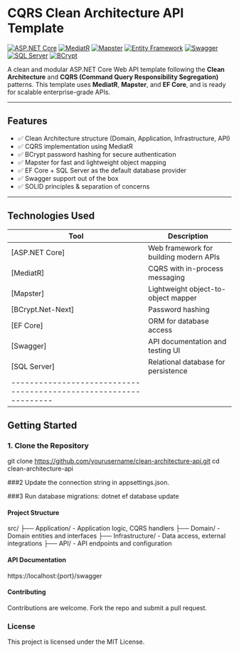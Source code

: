 
# CQRS Clean Architecture API Template

[![ASP.NET Core](https://img.shields.io/badge/ASP.NET_Core-5C2D91?style=for-the-badge&logo=dotnet&logoColor=white)](https://learn.microsoft.com/en-us/aspnet/core/)
[![MediatR](https://img.shields.io/badge/MediatR-003366?style=for-the-badge&logo=.net&logoColor=white)](https://github.com/jbogard/MediatR)
[![Mapster](https://img.shields.io/badge/Mapster-4B8BBE?style=for-the-badge&logo=mapbox&logoColor=white)](https://github.com/MapsterMapper/Mapster)
[![Entity Framework](https://img.shields.io/badge/EF_Core-512BD4?style=for-the-badge&logo=dotnet&logoColor=white)](https://learn.microsoft.com/en-us/ef/core/)
[![Swagger](https://img.shields.io/badge/Swagger-85EA2D?style=for-the-badge&logo=swagger&logoColor=black)](https://swagger.io/)
[![SQL Server](https://img.shields.io/badge/SQL_Server-CC2927?style=for-the-badge&logo=microsoftsqlserver&logoColor=white)](https://www.microsoft.com/en-us/sql-server/)
[![BCrypt](https://img.shields.io/badge/BCrypt.Net--Next-222222?style=for-the-badge&logo=lock&logoColor=white)](https://github.com/BcryptNet/bcrypt.net)

A clean and modular ASP.NET Core Web API template following the **Clean Architecture** and **CQRS (Command Query Responsibility Segregation)** patterns. This template uses **MediatR**, **Mapster**, and **EF Core**, and is ready for scalable enterprise-grade APIs.

---

## Features

- ✅ Clean Architecture structure (Domain, Application, Infrastructure, API)
- ✅ CQRS implementation using MediatR
- ✅ BCrypt password hashing for secure authentication
- ✅ Mapster for fast and lightweight object mapping
- ✅ EF Core + SQL Server as the default database provider
- ✅ Swagger support out of the box
- ✅ SOLID principles & separation of concerns

---

## Technologies Used

| Tool              | Description                                 |
|-------------------|---------------------------------------------|
| [ASP.NET Core]    | Web framework for building modern APIs      |
| [MediatR]         | CQRS with in-process messaging              |
| [Mapster]         | Lightweight object-to-object mapper         |
| [BCrypt.Net-Next] | Password hashing                            |
| [EF Core]         | ORM for database access                     |
| [Swagger]         | API documentation and testing UI            |
| [SQL Server]      | Relational database for persistence         |
|-----------------------------------------------------------------|

## Getting Started

### 1. Clone the Repository
git clone https://github.com/yourusername/clean-architecture-api.git
cd clean-architecture-api

###2 Update the connection string in appsettings.json.

###3 Run database migrations:
dotnet ef database update

#### Project Structure
src/
├── Application/        - Application logic, CQRS handlers
├── Domain/             - Domain entities and interfaces
├── Infrastructure/     - Data access, external integrations
├── API/                - API endpoints and configuration

#### API Documentation
https://localhost:{port}/swagger

#### Contributing
Contributions are welcome. Fork the repo and submit a pull request.

### License
This project is licensed under the MIT License.
